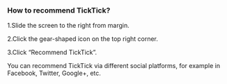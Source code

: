 ### How to recommend TickTick?
1.Slide the screen to the right from margin.

2.Click the gear-shaped icon on the top right corner.

3.Click “Recommend TickTick”.

You can recommend TickTick via different social platforms, for example in Facebook, Twitter, Google+, etc.
